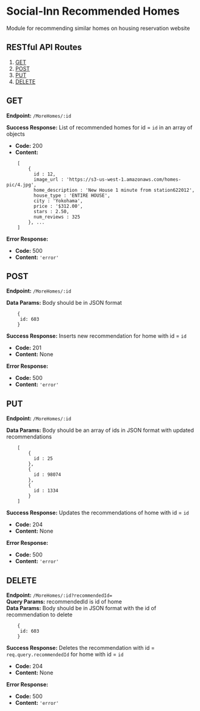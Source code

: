 # Social-Inn Recommended Homes
Module for recommending similar homes on housing reservation website

## RESTful API Routes

1. [GET](#GET)
1. [POST](#POST)
1. [PUT](#PUT)
1. [DELETE](#DELETE)

## GET
**Endpoint:** `/MoreHomes/:id`

**Success Response:** List of recommended homes for id = `id` in an array of objects
- **Code:** 200
- **Content:**
```
	[
		{
		  id : 12,
		  image_url : 'https://s3-us-west-1.amazonaws.com/homes-pic/4.jpg',
		  home_description : 'New House 1 minute from station622012',
		  house_type : 'ENTIRE HOUSE',
		  city : 'Yokohama',
		  price : '$312.00',
		  stars : 2.50,
		  num_reviews : 325
		}, ...
	]
```

**Error Response:**
- **Code:** 500
- **Content:** `'error'`

## POST
**Endpoint:** `/MoreHomes/:id`

**Data Params:** Body should be in JSON format
```
	{
	 id: 603
	}
```
**Success Response:** Inserts new recommendation for home with id = `id`
- **Code:** 201
- **Content:** None

**Error Response:**
- **Code:** 500
- **Content:** `'error'`

## PUT
**Endpoint:** `/MoreHomes/:id`

**Data Params:** Body should be an array of ids in JSON format with updated recommendations
```
	[
		{
		  id : 25
		},
		{
		  id : 98074
		},
		{
		  id : 1334
		}
	]
```
**Success Response:** Updates the recommendations of home with id = `id`
- **Code:** 204
- **Content:** None

**Error Response:**
- **Code:** 500
- **Content:** `'error'`

## DELETE
**Endpoint:** `/MoreHomes/:id?recommendedId=` <br >
**Query Params:** recommendedId is id of home <br >
**Data Params:** Body should be in JSON format with the id of recommendation to delete
```
	{
	 id: 603
	}
```

**Success Response:** Deletes the recommendation with id = `req.query.recommendedId` for home with id = `id`
- **Code:** 204
- **Content:** None

**Error Response:**
- **Code:** 500
- **Content:** `'error'`
